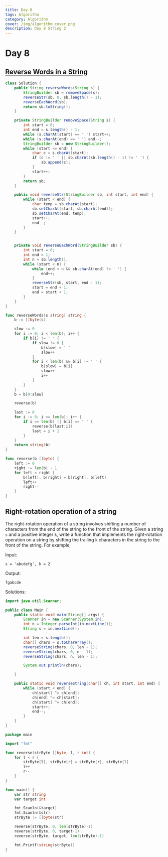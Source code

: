 ```yaml
---
title: Day 8
tags: Algorithm
category: Algorithm
cover: /img/algorithm_cover.png
description: Day 8 String 2
---
```


# Day 8

## [Reverse Words in a String](https://leetcode.com/problems/reverse-words-in-a-string/description/)

```java
class Solution {
    public String reverseWords(String s) {
        StringBuilder sb = removeSpace(s);
        reverseStr(sb, 0, sb.length() - 1);
        reverseEachWord(sb);
        return sb.toString();
    }

    private StringBuilder removeSpace(String s) {
        int start = 0;
        int end = s.length() - 1;
        while (s.charAt(start) == ' ') start++;
        while (s.charAt(end) == ' ') end--;
        StringBuilder sb = new StringBuilder();
        while (start <= end) {
            char c = s.charAt(start);
            if (c != ' ' || sb.charAt(sb.length() - 1) != ' ') {
                sb.append(c);
            }
            start++;
        }
        return sb;
    }

    public void reverseStr(StringBuilder sb, int start, int end) {
        while (start < end) {
            char temp = sb.charAt(start);
            sb.setCharAt(start, sb.charAt(end));
            sb.setCharAt(end, temp);
            start++;
            end--;
        }
    }


    private void reverseEachWord(StringBuilder sb) {
        int start = 0;
        int end = 1;
        int n = sb.length();
        while (start < n) {
            while (end < n && sb.charAt(end) != ' ') {
                end++;
            }
            reverseStr(sb, start, end - 1);
            start = end + 1;
            end = start + 1;
        }
    }
}
```

```go
func reverseWords(s string) string {
	b := []byte(s)

	slow := 0
	for i := 0; i < len(b); i++ {
		if b[i] != ' ' {
			if slow != 0 {
				b[slow] = ' '
				slow++
			}
			for i < len(b) && b[i] != ' ' {
				b[slow] = b[i]
				slow++
				i++
			}
		}
	}
	b = b[0:slow]

	reverse(b)

	last := 0
	for i := 0; i <= len(b); i++ {
		if i == len(b) || b[i] == ' ' {
			reverse(b[last:i])
			last = i + 1
		}
	}
	return string(b)
}

func reverse(b []byte) {
	left := 0
	right := len(b) - 1
	for left < right {
		b[left], b[right] = b[right], b[left]
		left++
		right--
	}
}
```

## Right-rotation operation of a string

The right-rotation operation of a string involves shifting a number of characters from the end of the string to the front of the string. Given a string `s` and a positive integer `k`, write a function that implements the right-rotation operation on a string by shifting the trailing `k` characters in the string to the front of the string.
For example, 

Input:

```
s = 'abcdefg', k = 2
```

Output:

```
fgabcde
```

Solutions:

```java
import java.util.Scanner;

public class Main {
    public static void main(String[] args) {
        Scanner in = new Scanner(System.in);
        int n = Integer.parseInt(in.nextLine());
        String s = in.nextLine();

        int len = s.length();
        char[] chars = s.toCharArray();
        reverseString(chars, 0, len - 1);
        reverseString(chars, 0, n - 1);
        reverseString(chars, n, len - 1);

        System.out.println(chars);

    }

    public static void reverseString(char[] ch, int start, int end) {
        while (start < end) {
            ch[start] ^= ch[end];
            ch[end] ^= ch[start];
            ch[start] ^= ch[end];
            start++;
            end--;
        }
    }
}
```

```go
package main

import "fmt"

func reverse(strByte []byte, l, r int) {
	for l < r {
		strByte[l], strByte[r] = strByte[r], strByte[l]
		l++
		r--
	}
}

func main() {
	var str string
	var target int

	fmt.Scanln(&target)
	fmt.Scanln(&str)
	strByte := []byte(str)

	reverse(strByte, 0, len(strByte)-1)
	reverse(strByte, 0, target-1)
	reverse(strByte, target, len(strByte)-1)

	fmt.Printf(string(strByte))
}

```

